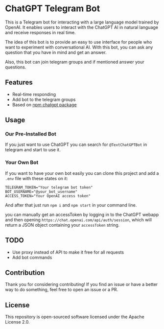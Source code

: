 
# ChatGPT Telegram Bot

This is a Telegram bot for interacting with a large language model trained by OpenAI. It enables users to interact with the ChatGPT AI in natural language and receive responses in real time.

The idea of this bot is to provide an easy to use interface for people who want to experiment with conversational AI. With this bot, you can ask any question that you have in mind and get an answer.

Also, this bot can join telegram groups and if mentioned answer your questions.

## Features
- Real-time responding
- Add bot to the telegram groups
- Based on [npm chatgpt package](https://www.npmjs.com/package/chatgpt)
## Usage

### Our Pre-Installed Bot

If you just want to use ChatGPT you can search for ```@TextChatGPTBot``` in telegram and start to use it.

### Your Own Bot
If you want to have your own bot easily you can clone this project and add a ```.env``` file with these states on it:

    TELEGRAM_TOKEN="Your telegram bot token"
    BOT_USERNAME="@your_bot_username"
    ACCESS_TOKEN="Your OpenAI access token"

And after that just run ```npm i``` and ```npm start``` in your command line.

you can manually get an accessToken by logging in to the ChatGPT webapp and then opening ```https://chat.openai.com/api/auth/session```, which will return a JSON object containing your ```accessToken``` string.

## TODO
- Use proxy instead of API to make it free for all requests
- Add bot commands

## Contribution
Thank you for considering contributing! If you find an issue or have a better way to do something, feel free to open an issue or a PR.

## License
This repository is open-sourced software licensed under the Apache License 2.0.
